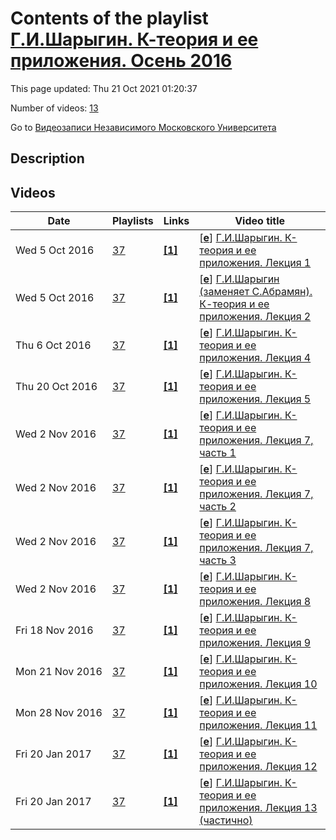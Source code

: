 # Contents of the playlist [Г.И.Шарыгин. К-теория и ее приложения. Осень 2016](https://www.youtube.com/playlist?list=PLp9ABVh6_x4E3LGVXVz8M2CDubGnA_coe)

This page updated: Thu 21 Oct 2021 01:20:37

Number of videos: [13](#videos)

Go to [Видеозаписи Независимого Московского Университета](../README.md)

## Description



## Videos

|Date|Playlists|Links|Video title|
|---|---|---|---|
| Wed&nbsp;5&nbsp;Oct&nbsp;2016 | [37](../playlists/37 "Г.И.Шарыгин. К-теория и ее приложения. Осень 2016") | [**[1]**](http://ium.mccme.ru/f16/f16-sharygin.html) | [[**e**](https://studio.youtube.com/video/ljffbXc2tEw/edit "Edit")] [Г.И.Шарыгин. К-теория и ее приложения. Лекция 1](https://www.youtube.com/watch?v=ljffbXc2tEw&list=PLp9ABVh6_x4E3LGVXVz8M2CDubGnA_coe "Курс НМУ, рекомендованный для 3-5 курсов.&#013;9 сентября 2016 г. 17:30, НМУ 304 (Москва, Большой Власьевский пер., 11)&#013;http://ium.mccme.ru/f16/f16-sharygin.html") |
| Wed&nbsp;5&nbsp;Oct&nbsp;2016 | [37](../playlists/37 "Г.И.Шарыгин. К-теория и ее приложения. Осень 2016") | [**[1]**](http://ium.mccme.ru/f16/f16-sharygin.html) | [[**e**](https://studio.youtube.com/video/z18y8BsdVFs/edit "Edit")] [Г.И.Шарыгин (заменяет С.Абрамян). К-теория и ее приложения. Лекция 2](https://www.youtube.com/watch?v=z18y8BsdVFs&list=PLp9ABVh6_x4E3LGVXVz8M2CDubGnA_coe "Курс НМУ, рекомендованный для 3-5 курсов.&#013;16 сентября 2016 г. 17:30, НМУ 304 (Москва, Большой Власьевский пер., 11)&#013;http://ium.mccme.ru/f16/f16-sharygin.html") |
| Thu&nbsp;6&nbsp;Oct&nbsp;2016 | [37](../playlists/37 "Г.И.Шарыгин. К-теория и ее приложения. Осень 2016") | [**[1]**](http://ium.mccme.ru/f16/f16-sharygin.html) | [[**e**](https://studio.youtube.com/video/2E0yp6XtAy4/edit "Edit")] [Г.И.Шарыгин. К-теория и ее приложения. Лекция 4](https://www.youtube.com/watch?v=2E0yp6XtAy4&list=PLp9ABVh6_x4E3LGVXVz8M2CDubGnA_coe "Лекция 23 сентября записана не была. К сожалению, в данной лекции также отсутствует конец по неизвестным мне причинам.&#013;Курс НМУ, рекомендованный для 3-5 курсов.&#013;30 сентября 2016 г. 17:30, НМУ 304 (Москва, Большой Власьевский пер., 11)&#013;http://ium.mccme.ru/f16/f16-sharygin.html") |
| Thu&nbsp;20&nbsp;Oct&nbsp;2016 | [37](../playlists/37 "Г.И.Шарыгин. К-теория и ее приложения. Осень 2016") | [**[1]**](http://ium.mccme.ru/f16/f16-sharygin.html) | [[**e**](https://studio.youtube.com/video/6b7a99xFytA/edit "Edit")] [Г.И.Шарыгин. К-теория и ее приложения. Лекция 5](https://www.youtube.com/watch?v=6b7a99xFytA&list=PLp9ABVh6_x4E3LGVXVz8M2CDubGnA_coe "Курс НМУ, рекомендованный для 3-5 курсов.&#013;7 октября 2016 г. 17:30, НМУ 304 (Москва, Большой Власьевский пер., 11)&#013;http://ium.mccme.ru/f16/f16-sharygin.html") |
| Wed&nbsp;2&nbsp;Nov&nbsp;2016 | [37](../playlists/37 "Г.И.Шарыгин. К-теория и ее приложения. Осень 2016") | [**[1]**](http://ium.mccme.ru/f16/f16-sharygin.html) | [[**e**](https://studio.youtube.com/video/esLcDlpA5CQ/edit "Edit")] [Г.И.Шарыгин. К-теория и ее приложения. Лекция 7, часть 1](https://www.youtube.com/watch?v=esLcDlpA5CQ&list=PLp9ABVh6_x4E3LGVXVz8M2CDubGnA_coe "Курс НМУ, рекомендованный для 3-5 курсов.&#013;21 октября 2016 г. 17:30, НМУ 304 (Москва, Большой Власьевский пер., 11)&#013;http://ium.mccme.ru/f16/f16-sharygin.html") |
| Wed&nbsp;2&nbsp;Nov&nbsp;2016 | [37](../playlists/37 "Г.И.Шарыгин. К-теория и ее приложения. Осень 2016") | [**[1]**](http://ium.mccme.ru/f16/f16-sharygin.html) | [[**e**](https://studio.youtube.com/video/l9Z0ewMIDNM/edit "Edit")] [Г.И.Шарыгин. К-теория и ее приложения. Лекция 7, часть 2](https://www.youtube.com/watch?v=l9Z0ewMIDNM&list=PLp9ABVh6_x4E3LGVXVz8M2CDubGnA_coe "Курс НМУ, рекомендованный для 3-5 курсов.&#013;21 октября 2016 г. 17:30, НМУ 304 (Москва, Большой Власьевский пер., 11)&#013;http://ium.mccme.ru/f16/f16-sharygin.html") |
| Wed&nbsp;2&nbsp;Nov&nbsp;2016 | [37](../playlists/37 "Г.И.Шарыгин. К-теория и ее приложения. Осень 2016") | [**[1]**](http://ium.mccme.ru/f16/f16-sharygin.html) | [[**e**](https://studio.youtube.com/video/IoXqmqTWx0I/edit "Edit")] [Г.И.Шарыгин. К-теория и ее приложения. Лекция 7, часть 3](https://www.youtube.com/watch?v=IoXqmqTWx0I&list=PLp9ABVh6_x4E3LGVXVz8M2CDubGnA_coe "Курс НМУ, рекомендованный для 3-5 курсов.&#013;21 октября 2016 г. 17:30, НМУ 304 (Москва, Большой Власьевский пер., 11)&#013;http://ium.mccme.ru/f16/f16-sharygin.html") |
| Wed&nbsp;2&nbsp;Nov&nbsp;2016 | [37](../playlists/37 "Г.И.Шарыгин. К-теория и ее приложения. Осень 2016") | [**[1]**](http://ium.mccme.ru/f16/f16-sharygin.html) | [[**e**](https://studio.youtube.com/video/n-E2u21g6f0/edit "Edit")] [Г.И.Шарыгин. К-теория и ее приложения. Лекция 8](https://www.youtube.com/watch?v=n-E2u21g6f0&list=PLp9ABVh6_x4E3LGVXVz8M2CDubGnA_coe "Курс НМУ, рекомендованный для 3-5 курсов.&#013;28 октября 2016 г. 17:30, НМУ 304 (Москва, Большой Власьевский пер., 11)&#013;http://ium.mccme.ru/f16/f16-sharygin.html") |
| Fri&nbsp;18&nbsp;Nov&nbsp;2016 | [37](../playlists/37 "Г.И.Шарыгин. К-теория и ее приложения. Осень 2016") | [**[1]**](http://ium.mccme.ru/f16/f16-sharygin.html) | [[**e**](https://studio.youtube.com/video/rvxWwafZofI/edit "Edit")] [Г.И.Шарыгин. К-теория и ее приложения. Лекция 9](https://www.youtube.com/watch?v=rvxWwafZofI&list=PLp9ABVh6_x4E3LGVXVz8M2CDubGnA_coe "4 ноября лекции не было.&#013;Курс НМУ, рекомендованный для 3-5 курсов.&#013;11 ноября 2016 г. 17:30, НМУ 304 (Москва, Большой Власьевский пер., 11)&#013;http://ium.mccme.ru/f16/f16-sharygin.html") |
| Mon&nbsp;21&nbsp;Nov&nbsp;2016 | [37](../playlists/37 "Г.И.Шарыгин. К-теория и ее приложения. Осень 2016") | [**[1]**](http://ium.mccme.ru/f16/f16-sharygin.html) | [[**e**](https://studio.youtube.com/video/3gPsTOnUBiU/edit "Edit")] [Г.И.Шарыгин. К-теория и ее приложения. Лекция 10](https://www.youtube.com/watch?v=3gPsTOnUBiU&list=PLp9ABVh6_x4E3LGVXVz8M2CDubGnA_coe "Курс НМУ, рекомендованный для 3-5 курсов.&#013;18 ноября 2016 г. 17:30, НМУ 304 (Москва, Большой Власьевский пер., 11)&#013;http://ium.mccme.ru/f16/f16-sharygin.html") |
| Mon&nbsp;28&nbsp;Nov&nbsp;2016 | [37](../playlists/37 "Г.И.Шарыгин. К-теория и ее приложения. Осень 2016") | [**[1]**](http://ium.mccme.ru/f16/f16-sharygin.html) | [[**e**](https://studio.youtube.com/video/6wQCsSwoqVU/edit "Edit")] [Г.И.Шарыгин. К-теория и ее приложения. Лекция 11](https://www.youtube.com/watch?v=6wQCsSwoqVU&list=PLp9ABVh6_x4E3LGVXVz8M2CDubGnA_coe "Курс НМУ, рекомендованный для 3-5 курсов.&#013;25 ноября 2016 г. 17:30, НМУ 304 (Москва, Большой Власьевский пер., 11)&#013;http://ium.mccme.ru/f16/f16-sharygin.html") |
| Fri&nbsp;20&nbsp;Jan&nbsp;2017 | [37](../playlists/37 "Г.И.Шарыгин. К-теория и ее приложения. Осень 2016") | [**[1]**](http://ium.mccme.ru/f16/f16-sharygin.html) | [[**e**](https://studio.youtube.com/video/Dp2gnD5rN8Q/edit "Edit")] [Г.И.Шарыгин. К-теория и ее приложения. Лекция 12](https://www.youtube.com/watch?v=Dp2gnD5rN8Q&list=PLp9ABVh6_x4E3LGVXVz8M2CDubGnA_coe "2 декабря лекции не было.&#013;Курс НМУ, рекомендованный для 3-5 курсов.&#013;9 декабря 2016 г. 17:30, НМУ 304 (Москва, Большой Власьевский пер., 11)&#013;http://ium.mccme.ru/f16/f16-sharygin.html") |
| Fri&nbsp;20&nbsp;Jan&nbsp;2017 | [37](../playlists/37 "Г.И.Шарыгин. К-теория и ее приложения. Осень 2016") | [**[1]**](http://ium.mccme.ru/f16/f16-sharygin.html) | [[**e**](https://studio.youtube.com/video/QuSMds9JbzU/edit "Edit")] [Г.И.Шарыгин. К-теория и ее приложения. Лекция 13 (частично)](https://www.youtube.com/watch?v=QuSMds9JbzU&list=PLp9ABVh6_x4E3LGVXVz8M2CDubGnA_coe "К сожалению, по неизвестной причине запись была включена лишь посередине заключительной лекции. Выкладываем сохранившуюся часть.&#013;Курс НМУ, рекомендованный для 3-5 курсов.&#013;16 декабря 2016 г. 17:30, НМУ 304 (Москва, Большой Власьевский пер., 11)&#013;http://ium.mccme.ru/f16/f16-sharygin.html") |

